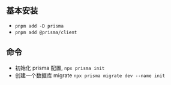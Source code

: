 

## 基本安装

- `pnpm add -D prisma`
- `pnpm add @prisma/client`



## 命令

- 初始化 prisma 配置, `npx prisma init`
- 创建一个数据库 migrate `npx prisma migrate dev --name init`
